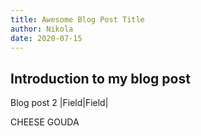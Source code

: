 ```yaml
---
title: Awesome Blog Post Title
author: Nikola
date: 2020-07-15
---
```


## Introduction to my blog post
Blog post 2
|Field|Field|

CHEESE GOUDA